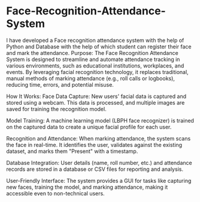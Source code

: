 # Face-Recognition-Attendance-System
I have developed a Face recognition attendance system with the help of Python and Database with the help of which student can register their face and mark the attendance.
Purpose:
The Face Recognition Attendance System is designed to streamline and automate attendance tracking in various environments, such as educational institutions, workplaces, and events. By leveraging facial recognition technology, it replaces traditional, manual methods of marking attendance (e.g., roll calls or logbooks), reducing time, errors, and potential misuse.

How It Works:
Face Data Capture:
New users' facial data is captured and stored using a webcam. This data is processed, and multiple images are saved for training the recognition model.

Model Training:
A machine learning model (LBPH face recognizer) is trained on the captured data to create a unique facial profile for each user.

Recognition and Attendance:
When marking attendance, the system scans the face in real-time. It identifies the user, validates against the existing dataset, and marks them "Present" with a timestamp.

Database Integration:
User details (name, roll number, etc.) and attendance records are stored in a database or CSV files for reporting and analysis.

User-Friendly Interface:
The system provides a GUI for tasks like capturing new faces, training the model, and marking attendance, making it accessible even to non-technical users.
